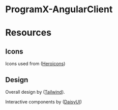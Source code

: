 # ProgramX-AngularClient

# Resources

## Icons

Icons used from ([Heroicons](https://heroicons.com))

## Design

Overall design by ([Tailwind](https://tailwindcss.com)).

Interactive components by ([DaisyUI](https://daisyui.com))